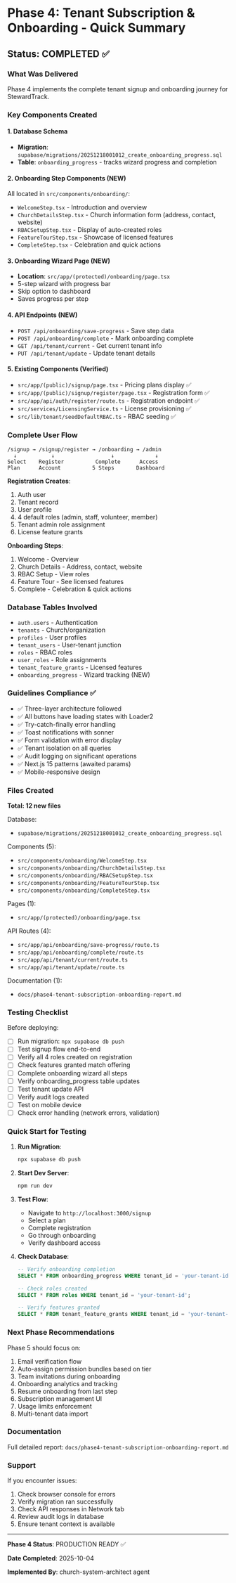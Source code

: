 # Phase 4: Tenant Subscription & Onboarding - Quick Summary

## Status: COMPLETED ✅

### What Was Delivered

Phase 4 implements the complete tenant signup and onboarding journey for StewardTrack.

### Key Components Created

#### 1. Database Schema
- **Migration**: `supabase/migrations/20251218001012_create_onboarding_progress.sql`
- **Table**: `onboarding_progress` - tracks wizard progress and completion

#### 2. Onboarding Step Components (NEW)
All located in `src/components/onboarding/`:
- `WelcomeStep.tsx` - Introduction and overview
- `ChurchDetailsStep.tsx` - Church information form (address, contact, website)
- `RBACSetupStep.tsx` - Display of auto-created roles
- `FeatureTourStep.tsx` - Showcase of licensed features
- `CompleteStep.tsx` - Celebration and quick actions

#### 3. Onboarding Wizard Page (NEW)
- **Location**: `src/app/(protected)/onboarding/page.tsx`
- 5-step wizard with progress bar
- Skip option to dashboard
- Saves progress per step

#### 4. API Endpoints (NEW)
- `POST /api/onboarding/save-progress` - Save step data
- `POST /api/onboarding/complete` - Mark onboarding complete
- `GET /api/tenant/current` - Get current tenant info
- `PUT /api/tenant/update` - Update tenant details

#### 5. Existing Components (Verified)
- `src/app/(public)/signup/page.tsx` - Pricing plans display ✅
- `src/app/(public)/signup/register/page.tsx` - Registration form ✅
- `src/app/api/auth/register/route.ts` - Registration endpoint ✅
- `src/services/LicensingService.ts` - License provisioning ✅
- `src/lib/tenant/seedDefaultRBAC.ts` - RBAC seeding ✅

### Complete User Flow

```
/signup → /signup/register → /onboarding → /admin
  ↓           ↓                  ↓             ↓
Select    Register          Complete      Access
Plan      Account          5 Steps       Dashboard
```

**Registration Creates**:
1. Auth user
2. Tenant record
3. User profile
4. 4 default roles (admin, staff, volunteer, member)
5. Tenant admin role assignment
6. License feature grants

**Onboarding Steps**:
1. Welcome - Overview
2. Church Details - Address, contact, website
3. RBAC Setup - View roles
4. Feature Tour - See licensed features
5. Complete - Celebration & quick actions

### Database Tables Involved

- `auth.users` - Authentication
- `tenants` - Church/organization
- `profiles` - User profiles
- `tenant_users` - User-tenant junction
- `roles` - RBAC roles
- `user_roles` - Role assignments
- `tenant_feature_grants` - Licensed features
- `onboarding_progress` - Wizard tracking (NEW)

### Guidelines Compliance ✅

- ✅ Three-layer architecture followed
- ✅ All buttons have loading states with Loader2
- ✅ Try-catch-finally error handling
- ✅ Toast notifications with sonner
- ✅ Form validation with error display
- ✅ Tenant isolation on all queries
- ✅ Audit logging on significant operations
- ✅ Next.js 15 patterns (awaited params)
- ✅ Mobile-responsive design

### Files Created

**Total: 12 new files**

Database:
- `supabase/migrations/20251218001012_create_onboarding_progress.sql`

Components (5):
- `src/components/onboarding/WelcomeStep.tsx`
- `src/components/onboarding/ChurchDetailsStep.tsx`
- `src/components/onboarding/RBACSetupStep.tsx`
- `src/components/onboarding/FeatureTourStep.tsx`
- `src/components/onboarding/CompleteStep.tsx`

Pages (1):
- `src/app/(protected)/onboarding/page.tsx`

API Routes (4):
- `src/app/api/onboarding/save-progress/route.ts`
- `src/app/api/onboarding/complete/route.ts`
- `src/app/api/tenant/current/route.ts`
- `src/app/api/tenant/update/route.ts`

Documentation (1):
- `docs/phase4-tenant-subscription-onboarding-report.md`

### Testing Checklist

Before deploying:
- [ ] Run migration: `npx supabase db push`
- [ ] Test signup flow end-to-end
- [ ] Verify all 4 roles created on registration
- [ ] Check features granted match offering
- [ ] Complete onboarding wizard all steps
- [ ] Verify onboarding_progress table updates
- [ ] Test tenant update API
- [ ] Verify audit logs created
- [ ] Test on mobile device
- [ ] Check error handling (network errors, validation)

### Quick Start for Testing

1. **Run Migration**:
   ```bash
   npx supabase db push
   ```

2. **Start Dev Server**:
   ```bash
   npm run dev
   ```

3. **Test Flow**:
   - Navigate to `http://localhost:3000/signup`
   - Select a plan
   - Complete registration
   - Go through onboarding
   - Verify dashboard access

4. **Check Database**:
   ```sql
   -- Verify onboarding completion
   SELECT * FROM onboarding_progress WHERE tenant_id = 'your-tenant-id';

   -- Check roles created
   SELECT * FROM roles WHERE tenant_id = 'your-tenant-id';

   -- Verify features granted
   SELECT * FROM tenant_feature_grants WHERE tenant_id = 'your-tenant-id';
   ```

### Next Phase Recommendations

Phase 5 should focus on:
1. Email verification flow
2. Auto-assign permission bundles based on tier
3. Team invitations during onboarding
4. Onboarding analytics and tracking
5. Resume onboarding from last step
6. Subscription management UI
7. Usage limits enforcement
8. Multi-tenant data import

### Documentation

Full detailed report: `docs/phase4-tenant-subscription-onboarding-report.md`

### Support

If you encounter issues:
1. Check browser console for errors
2. Verify migration ran successfully
3. Check API responses in Network tab
4. Review audit logs in database
5. Ensure tenant context is available

---

**Phase 4 Status**: PRODUCTION READY ✅

**Date Completed**: 2025-10-04

**Implemented By**: church-system-architect agent

